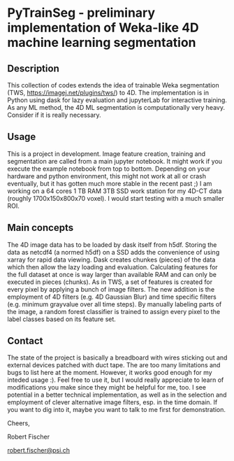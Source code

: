 # PyTrainSeg - preliminary implementation of Weka-like 4D machine learning segmentation

## Description

This collection of codes extends the idea of trainable Weka segmentation (TWS, https://imagej.net/plugins/tws/) to 4D. The implementation is in Python using dask for lazy evaluation and jupyterLab for interactive training. As any ML method, the 4D ML segmentation is computationally very heavy. Consider if it is really necessary.


## Usage
This is a project in development. Image feature creation, training and segmentation are called from a main jupyter notebook. 
It might work if you execute the example notebook from top to bottom. Depending on your hardware and python environment, this might not work at all or crash eventually, but it has gotten much more stable in the recent past ;) 
I am working on a 64 cores 1 TB RAM 3TB SSD work station for my 4D-CT data (roughly 1700x150x800x70 voxel). I would start testing with a much smaller ROI.

## Main concepts

The 4D image data has to be loaded by dask itself from h5df. Storing the data as netcdf4 (a normed h5df) on a SSD adds the convenience of using xarray for rapid data viewing. Dask creates chunkes (pieces) of the data which then allow the lazy loading and evaluation. Calculating features for the full dataset at once is way larger than available RAM and can only be executed in pieces (chunks). As in TWS, a set of features is created for every pixel by applying a bunch of image filters. The new addition is the employment of 4D filters (e.g. 4D Gaussian Blur) and time specific filters (e.g. minimum grayvalue over all time steps). By manually labeling parts of the image, a random forest classifier is trained to assign every pixel to the label classes based on its feature set.

## Contact

The state of the project is basically a breadboard with wires sticking out and external devices patched with duct tape. The are too many limitations and bugs to list here at the moment. However, it works good enough for my inteded usage :). Feel free to use it, but I would really appreciate to learn of modifications you make since they might be helpful for me, too.
I see potential in a better technical implementation, as well as in the selection and employment of clever alternative image filters, esp. in the time domain.
If you want to dig into it, maybe you want to talk to me first for demonstration.


Cheers,

Robert Fischer

robert.fischer@psi.ch
